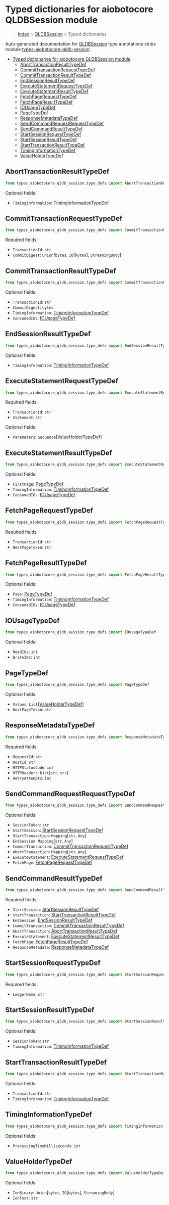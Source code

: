 <a id="typed-dictionaries-for-aiobotocore-qldbsession-module"></a>

# Typed dictionaries for aiobotocore QLDBSession module

> [Index](../README.md) > [QLDBSession](./README.md) > Typed dictionaries

Auto-generated documentation for
[QLDBSession](https://boto3.amazonaws.com/v1/documentation/api/latest/reference/services/qldb-session.html#QLDBSession)
type annotations stubs module
[types-aiobotocore-qldb-session](https://pypi.org/project/types-aiobotocore-qldb-session/).

- [Typed dictionaries for aiobotocore QLDBSession module](#typed-dictionaries-for-aiobotocore-qldbsession-module)
  - [AbortTransactionResultTypeDef](#aborttransactionresulttypedef)
  - [CommitTransactionRequestTypeDef](#committransactionrequesttypedef)
  - [CommitTransactionResultTypeDef](#committransactionresulttypedef)
  - [EndSessionResultTypeDef](#endsessionresulttypedef)
  - [ExecuteStatementRequestTypeDef](#executestatementrequesttypedef)
  - [ExecuteStatementResultTypeDef](#executestatementresulttypedef)
  - [FetchPageRequestTypeDef](#fetchpagerequesttypedef)
  - [FetchPageResultTypeDef](#fetchpageresulttypedef)
  - [IOUsageTypeDef](#iousagetypedef)
  - [PageTypeDef](#pagetypedef)
  - [ResponseMetadataTypeDef](#responsemetadatatypedef)
  - [SendCommandRequestRequestTypeDef](#sendcommandrequestrequesttypedef)
  - [SendCommandResultTypeDef](#sendcommandresulttypedef)
  - [StartSessionRequestTypeDef](#startsessionrequesttypedef)
  - [StartSessionResultTypeDef](#startsessionresulttypedef)
  - [StartTransactionResultTypeDef](#starttransactionresulttypedef)
  - [TimingInformationTypeDef](#timinginformationtypedef)
  - [ValueHolderTypeDef](#valueholdertypedef)

<a id="aborttransactionresulttypedef"></a>

## AbortTransactionResultTypeDef

```python
from types_aiobotocore_qldb_session.type_defs import AbortTransactionResultTypeDef
```

Optional fields:

- `TimingInformation`:
  [TimingInformationTypeDef](./type_defs.md#timinginformationtypedef)

<a id="committransactionrequesttypedef"></a>

## CommitTransactionRequestTypeDef

```python
from types_aiobotocore_qldb_session.type_defs import CommitTransactionRequestTypeDef
```

Required fields:

- `TransactionId`: `str`
- `CommitDigest`: `Union`\[`bytes`, `IO`\[`bytes`\], `StreamingBody`\]

<a id="committransactionresulttypedef"></a>

## CommitTransactionResultTypeDef

```python
from types_aiobotocore_qldb_session.type_defs import CommitTransactionResultTypeDef
```

Optional fields:

- `TransactionId`: `str`
- `CommitDigest`: `bytes`
- `TimingInformation`:
  [TimingInformationTypeDef](./type_defs.md#timinginformationtypedef)
- `ConsumedIOs`: [IOUsageTypeDef](./type_defs.md#iousagetypedef)

<a id="endsessionresulttypedef"></a>

## EndSessionResultTypeDef

```python
from types_aiobotocore_qldb_session.type_defs import EndSessionResultTypeDef
```

Optional fields:

- `TimingInformation`:
  [TimingInformationTypeDef](./type_defs.md#timinginformationtypedef)

<a id="executestatementrequesttypedef"></a>

## ExecuteStatementRequestTypeDef

```python
from types_aiobotocore_qldb_session.type_defs import ExecuteStatementRequestTypeDef
```

Required fields:

- `TransactionId`: `str`
- `Statement`: `str`

Optional fields:

- `Parameters`:
  `Sequence`\[[ValueHolderTypeDef](./type_defs.md#valueholdertypedef)\]

<a id="executestatementresulttypedef"></a>

## ExecuteStatementResultTypeDef

```python
from types_aiobotocore_qldb_session.type_defs import ExecuteStatementResultTypeDef
```

Optional fields:

- `FirstPage`: [PageTypeDef](./type_defs.md#pagetypedef)
- `TimingInformation`:
  [TimingInformationTypeDef](./type_defs.md#timinginformationtypedef)
- `ConsumedIOs`: [IOUsageTypeDef](./type_defs.md#iousagetypedef)

<a id="fetchpagerequesttypedef"></a>

## FetchPageRequestTypeDef

```python
from types_aiobotocore_qldb_session.type_defs import FetchPageRequestTypeDef
```

Required fields:

- `TransactionId`: `str`
- `NextPageToken`: `str`

<a id="fetchpageresulttypedef"></a>

## FetchPageResultTypeDef

```python
from types_aiobotocore_qldb_session.type_defs import FetchPageResultTypeDef
```

Optional fields:

- `Page`: [PageTypeDef](./type_defs.md#pagetypedef)
- `TimingInformation`:
  [TimingInformationTypeDef](./type_defs.md#timinginformationtypedef)
- `ConsumedIOs`: [IOUsageTypeDef](./type_defs.md#iousagetypedef)

<a id="iousagetypedef"></a>

## IOUsageTypeDef

```python
from types_aiobotocore_qldb_session.type_defs import IOUsageTypeDef
```

Optional fields:

- `ReadIOs`: `int`
- `WriteIOs`: `int`

<a id="pagetypedef"></a>

## PageTypeDef

```python
from types_aiobotocore_qldb_session.type_defs import PageTypeDef
```

Optional fields:

- `Values`: `List`\[[ValueHolderTypeDef](./type_defs.md#valueholdertypedef)\]
- `NextPageToken`: `str`

<a id="responsemetadatatypedef"></a>

## ResponseMetadataTypeDef

```python
from types_aiobotocore_qldb_session.type_defs import ResponseMetadataTypeDef
```

Required fields:

- `RequestId`: `str`
- `HostId`: `str`
- `HTTPStatusCode`: `int`
- `HTTPHeaders`: `Dict`\[`str`, `str`\]
- `RetryAttempts`: `int`

<a id="sendcommandrequestrequesttypedef"></a>

## SendCommandRequestRequestTypeDef

```python
from types_aiobotocore_qldb_session.type_defs import SendCommandRequestRequestTypeDef
```

Optional fields:

- `SessionToken`: `str`
- `StartSession`:
  [StartSessionRequestTypeDef](./type_defs.md#startsessionrequesttypedef)
- `StartTransaction`: `Mapping`\[`str`, `Any`\]
- `EndSession`: `Mapping`\[`str`, `Any`\]
- `CommitTransaction`:
  [CommitTransactionRequestTypeDef](./type_defs.md#committransactionrequesttypedef)
- `AbortTransaction`: `Mapping`\[`str`, `Any`\]
- `ExecuteStatement`:
  [ExecuteStatementRequestTypeDef](./type_defs.md#executestatementrequesttypedef)
- `FetchPage`:
  [FetchPageRequestTypeDef](./type_defs.md#fetchpagerequesttypedef)

<a id="sendcommandresulttypedef"></a>

## SendCommandResultTypeDef

```python
from types_aiobotocore_qldb_session.type_defs import SendCommandResultTypeDef
```

Required fields:

- `StartSession`:
  [StartSessionResultTypeDef](./type_defs.md#startsessionresulttypedef)
- `StartTransaction`:
  [StartTransactionResultTypeDef](./type_defs.md#starttransactionresulttypedef)
- `EndSession`:
  [EndSessionResultTypeDef](./type_defs.md#endsessionresulttypedef)
- `CommitTransaction`:
  [CommitTransactionResultTypeDef](./type_defs.md#committransactionresulttypedef)
- `AbortTransaction`:
  [AbortTransactionResultTypeDef](./type_defs.md#aborttransactionresulttypedef)
- `ExecuteStatement`:
  [ExecuteStatementResultTypeDef](./type_defs.md#executestatementresulttypedef)
- `FetchPage`: [FetchPageResultTypeDef](./type_defs.md#fetchpageresulttypedef)
- `ResponseMetadata`:
  [ResponseMetadataTypeDef](./type_defs.md#responsemetadatatypedef)

<a id="startsessionrequesttypedef"></a>

## StartSessionRequestTypeDef

```python
from types_aiobotocore_qldb_session.type_defs import StartSessionRequestTypeDef
```

Required fields:

- `LedgerName`: `str`

<a id="startsessionresulttypedef"></a>

## StartSessionResultTypeDef

```python
from types_aiobotocore_qldb_session.type_defs import StartSessionResultTypeDef
```

Optional fields:

- `SessionToken`: `str`
- `TimingInformation`:
  [TimingInformationTypeDef](./type_defs.md#timinginformationtypedef)

<a id="starttransactionresulttypedef"></a>

## StartTransactionResultTypeDef

```python
from types_aiobotocore_qldb_session.type_defs import StartTransactionResultTypeDef
```

Optional fields:

- `TransactionId`: `str`
- `TimingInformation`:
  [TimingInformationTypeDef](./type_defs.md#timinginformationtypedef)

<a id="timinginformationtypedef"></a>

## TimingInformationTypeDef

```python
from types_aiobotocore_qldb_session.type_defs import TimingInformationTypeDef
```

Optional fields:

- `ProcessingTimeMilliseconds`: `int`

<a id="valueholdertypedef"></a>

## ValueHolderTypeDef

```python
from types_aiobotocore_qldb_session.type_defs import ValueHolderTypeDef
```

Optional fields:

- `IonBinary`: `Union`\[`bytes`, `IO`\[`bytes`\], `StreamingBody`\]
- `IonText`: `str`
